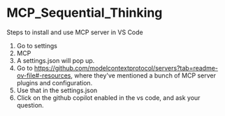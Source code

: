 # MCP_Sequential_Thinking

Steps to install and use MCP server in VS Code
1. Go to settings
2. MCP
3. A settings.json will pop up.
4. Go to https://github.com/modelcontextprotocol/servers?tab=readme-ov-file#-resources, where they've mentioned a bunch of MCP server plugins and configuration.
5. Use that in the settings.json
6. Click on the github copilot enabled in the vs code, and ask your question.
